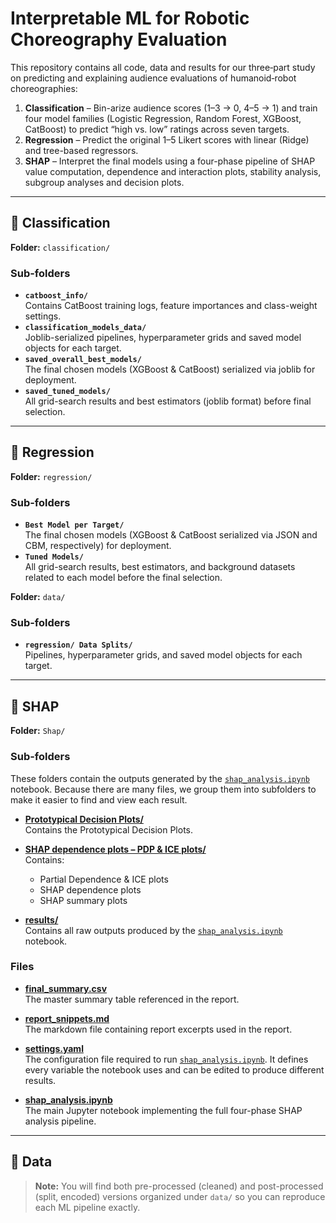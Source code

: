 # Interpretable ML for Robotic Choreography Evaluation

This repository contains all code, data and results for our three‐part study on predicting and explaining audience evaluations of humanoid‐robot choreographies:

1. **Classification** – Bin-arize audience scores (1–3 → 0, 4–5 → 1) and train four model families (Logistic Regression, Random Forest, XGBoost, CatBoost) to predict “high vs. low” ratings across seven targets.  
2. **Regression** – Predict the original 1–5 Likert scores with linear (Ridge) and tree-based regressors.  
3. **SHAP** – Interpret the final models using a four-phase pipeline of SHAP value computation, dependence and interaction plots, stability analysis, subgroup analyses and decision plots.

---

## 📂 Classification

**Folder:** `classification/`

### Sub-folders

- **`catboost_info/`**  
  Contains CatBoost training logs, feature importances and class-weight settings.
- **`classification_models_data/`**  
  Joblib-serialized pipelines, hyperparameter grids and saved model objects for each target.
- **`saved_overall_best_models/`**  
  The final chosen models (XGBoost & CatBoost) serialized via joblib for deployment.
- **`saved_tuned_models/`**  
  All grid-search results and best estimators (joblib format) before final selection.
---

## 📂 Regression
**Folder:** `regression/`

### Sub-folders

- **`Best Model per Target/`**  
The final chosen models (XGBoost & CatBoost serialized via JSON and CBM, respectively) for deployment.
- **`Tuned Models/`**  
All grid-search results, best estimators, and background datasets related to each model before the final selection.

**Folder:** `data/`

### Sub-folders

- **`regression/ Data Splits/`**  
Pipelines, hyperparameter grids, and saved model objects for each target.

---

## 📂 SHAP

**Folder:** `Shap/`

### Sub-folders

These folders contain the outputs generated by the [`shap_analysis.ipynb`](https://github.com/rzsoli/Evaluations_on_Robotic_Choreographies/blob/main/shap/shap_analysis.ipynb) notebook. Because there are many files, we group them into subfolders to make it easier to find and view each result.

- **[Prototypical Decision Plots/](https://github.com/rzsoli/Evaluations_on_Robotic_Choreographies/tree/main/shap/Prototypical%20Decision%20Plots)**  
  Contains the Prototypical Decision Plots.
- **[SHAP dependence plots – PDP & ICE plots/](https://github.com/rzsoli/Evaluations_on_Robotic_Choreographies/tree/main/shap/SHAP%20dependence%20plots%20-%20PDP%20%26%20ICE%20plots)**  
  Contains:
  - Partial Dependence & ICE plots 
  - SHAP dependence plots
  - SHAP summary plots

- **[results/](https://github.com/rzsoli/Evaluations_on_Robotic_Choreographies/tree/main/shap/results)**  
  Contains all raw outputs produced by the [`shap_analysis.ipynb`](https://github.com/rzsoli/Evaluations_on_Robotic_Choreographies/blob/main/shap/shap_analysis.ipynb) notebook.

### Files

- **[final_summary.csv](https://github.com/rzsoli/Evaluations_on_Robotic_Choreographies/blob/main/shap/final_summary.csv)**  
  The master summary table referenced in the report.

- **[report_snippets.md](https://github.com/rzsoli/Evaluations_on_Robotic_Choreographies/blob/main/shap/report_snippets.md)**  
  The markdown file containing report excerpts used in the report.

- **[settings.yaml](https://github.com/rzsoli/Evaluations_on_Robotic_Choreographies/blob/main/shap/settings.yaml)**  
  The configuration file required to run [`shap_analysis.ipynb`](https://github.com/rzsoli/Evaluations_on_Robotic_Choreographies/blob/main/shap/shap_analysis.ipynb). It defines every variable the notebook uses and can be edited to produce different results.

- **[shap_analysis.ipynb](https://github.com/rzsoli/Evaluations_on_Robotic_Choreographies/blob/main/shap/shap_analysis.ipynb)**  
  The main Jupyter notebook implementing the full four-phase SHAP analysis pipeline.

---

## 📂 Data

> **Note:** You will find both pre-processed (cleaned) and post-processed (split, encoded) versions organized under `data/` so you can reproduce each ML pipeline exactly.

